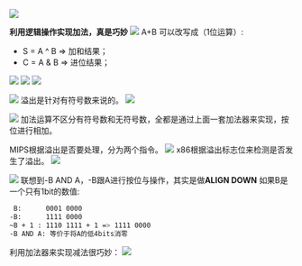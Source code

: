 ![](images/2022-02-08-07-38-40.png)

**利用逻辑操作实现加法，真是巧妙**
![](images/2022-02-08-07-40-43.png)
A+B 可以改写成（1位运算）:
* S = A ^ B => 加和结果；
* C = A & B => 进位结果；

![](images/2022-02-08-07-51-05.png)
![](images/2022-02-08-07-52-40.png)
![](images/2022-02-08-11-03-02.png)

![](images/2022-02-08-14-01-17.png)
溢出是针对有符号数来说的。
![](images/2022-02-08-14-37-34.png)

![](images/2022-02-08-14-44-43.png)
加法运算不区分有符号数和无符号数，全都是通过上面一套加法器来实现，按位进行相加。

MIPS根据溢出是否要处理，分为两个指令。
![](images/2022-02-08-14-47-29.png)
x86根据溢出标志位来检测是否发生了溢出。
![](images/2022-02-08-14-48-30.png)

![](images/2022-02-08-14-50-01.png)
联想到-B AND A，-B跟A进行按位与操作，其实是做**ALIGN DOWN**
如果B是一个只有1bit的数值:
```sh
 B:      0001 0000
-B:      1111 0000
~B + 1 : 1110 1111 + 1 => 1111 0000
-B AND A: 等价于将A的低4bits消零
```

利用加法器来实现减法很巧妙：
![](images/2022-02-08-14-58-26.png)
